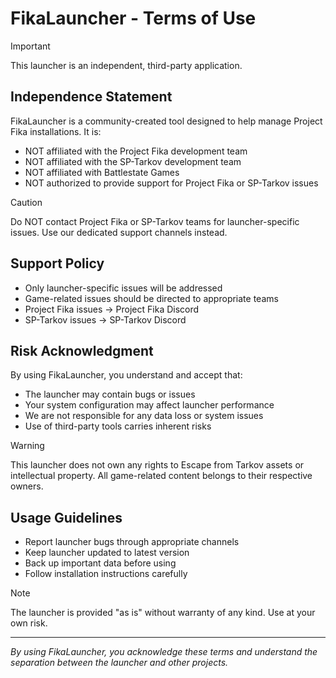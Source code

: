 # FikaLauncher - Terms of Use

> [!IMPORTANT]
> This launcher is an independent, third-party application.

## Independence Statement

FikaLauncher is a community-created tool designed to help manage Project Fika installations. It is:

- NOT affiliated with the Project Fika development team
- NOT affiliated with the SP-Tarkov development team
- NOT affiliated with Battlestate Games
- NOT authorized to provide support for Project Fika or SP-Tarkov issues

> [!CAUTION]
> Do NOT contact Project Fika or SP-Tarkov teams for launcher-specific issues. Use our dedicated support channels
> instead.

## Support Policy

- Only launcher-specific issues will be addressed
- Game-related issues should be directed to appropriate teams
- Project Fika issues → Project Fika Discord
- SP-Tarkov issues → SP-Tarkov Discord

## Risk Acknowledgment

By using FikaLauncher, you understand and accept that:

- The launcher may contain bugs or issues
- Your system configuration may affect launcher performance
- We are not responsible for any data loss or system issues
- Use of third-party tools carries inherent risks

> [!WARNING]
> This launcher does not own any rights to Escape from Tarkov assets or intellectual property. All game-related content
> belongs to their respective owners.

## Usage Guidelines

- Report launcher bugs through appropriate channels
- Keep launcher updated to latest version
- Back up important data before using
- Follow installation instructions carefully

> [!NOTE]
> The launcher is provided "as is" without warranty of any kind. Use at your own risk.

---

_By using FikaLauncher, you acknowledge these terms and understand the separation between the launcher and other
projects._
